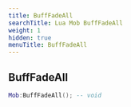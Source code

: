 ```yaml
---
title: BuffFadeAll
searchTitle: Lua Mob BuffFadeAll
weight: 1
hidden: true
menuTitle: BuffFadeAll
---
```

## BuffFadeAll
```lua
Mob:BuffFadeAll(); -- void
```
